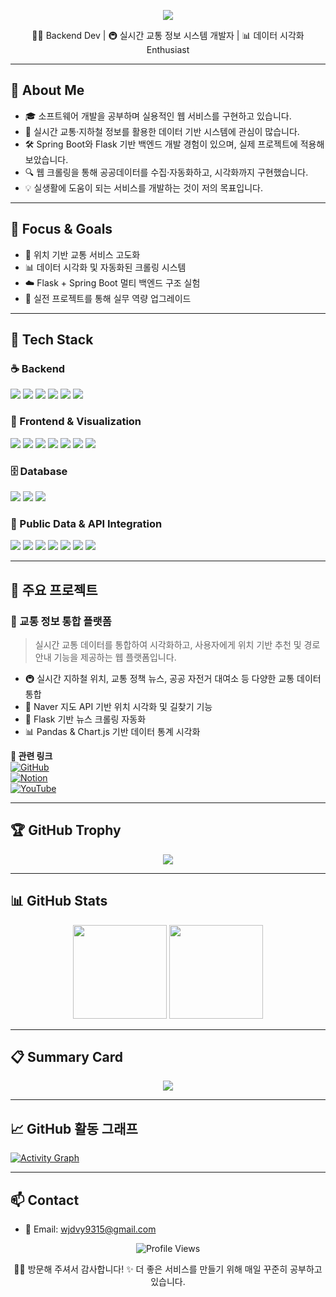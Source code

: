 <!-- 💫 헤더 배너: 따뜻한 톤 -->
<p align="center">
  <img src="https://capsule-render.vercel.app/api?type=waving&color=ffb4a2,ffdac1,ffe5d9&height=240&section=header&text=HONG%20JUNG%20PYO!&fontSize=40&fontAlignY=40&desc=백엔드%20웹%20개발자%20|%20실시간%20교통정보%20서비스%20제작&descAlignY=65&animation=fadeIn&fontColor=fff4e6&descColor=ffdcc4" />
</p>

<p align="center">
  🧑‍💻 Backend Dev | 🚇 실시간 교통 정보 시스템 개발자 | 📊 데이터 시각화 Enthusiast
</p>

---

## 💬 About Me

- 🎓 소프트웨어 개발을 공부하며 실용적인 웹 서비스를 구현하고 있습니다.
- 🚦 실시간 교통·지하철 정보를 활용한 데이터 기반 시스템에 관심이 많습니다.
- 🛠 Spring Boot와 Flask 기반 백엔드 개발 경험이 있으며, 실제 프로젝트에 적용해 보았습니다.
- 🔍 웹 크롤링을 통해 공공데이터를 수집·자동화하고, 시각화까지 구현했습니다.
- 💡 실생활에 도움이 되는 서비스를 개발하는 것이 저의 목표입니다.

---

## 🎯 Focus & Goals

- 📡 위치 기반 교통 서비스 고도화  
- 📊 데이터 시각화 및 자동화된 크롤링 시스템  
- ☁️ Flask + Spring Boot 멀티 백엔드 구조 실험  
- 💪 실전 프로젝트를 통해 실무 역량 업그레이드  

---

## 🧰 Tech Stack

### ☕ Backend
<p>
  <img src="https://img.shields.io/badge/Java-17-b47149?style=flat&logo=java&logoColor=white"/>
  <img src="https://img.shields.io/badge/Spring_Boot-3.0-a3bf72?style=flat&logo=springboot&logoColor=white"/>
  <img src="https://img.shields.io/badge/Python-3.9-daa25a?style=flat&logo=python&logoColor=white"/>
  <img src="https://img.shields.io/badge/Flask-Web-5c4033?style=flat&logo=flask&logoColor=white"/>
  <img src="https://img.shields.io/badge/REST_API-Designed-ea907a?style=flat"/>
  <img src="https://img.shields.io/badge/OAuth-Integrated-cb997e?style=flat"/>
</p>

### 🎨 Frontend & Visualization
<p>
  <img src="https://img.shields.io/badge/HTML5-E07A5F?style=flat&logo=html5&logoColor=white"/>
  <img src="https://img.shields.io/badge/CSS3-81B29A?style=flat&logo=css3&logoColor=white"/>
  <img src="https://img.shields.io/badge/JavaScript-ES6-F2CC8F?style=flat&logo=javascript&logoColor=black"/>
  <img src="https://img.shields.io/badge/Naver_Maps-API-B7B7A4?style=flat"/>
  <img src="https://img.shields.io/badge/Kakao_Map-API-F4A261?style=flat"/>
  <img src="https://img.shields.io/badge/Matplotlib-Chart-CDB4DB?style=flat"/>
  <img src="https://img.shields.io/badge/Plotly-Graph-DDBEA9?style=flat"/>
</p>

### 🗄️ Database
<p>
  <img src="https://img.shields.io/badge/MySQL-8.0-9A8C98?style=flat&logo=mysql&logoColor=white"/>
  <img src="https://img.shields.io/badge/JDBC-Connector-BC6C25?style=flat"/>
  <img src="https://img.shields.io/badge/PyMySQL-Driver-CFC0A7?style=flat"/>
</p>

### 🔗 Public Data & API Integration
<p>
  <img src="https://img.shields.io/badge/Seoul_Bus_API-Active-D88C9A?style=flat"/>
  <img src="https://img.shields.io/badge/Seoul_Subway_API-Active-E5989B?style=flat"/>
  <img src="https://img.shields.io/badge/Dareungi_Bike_API-Active-F6BD60?style=flat"/>
  <img src="https://img.shields.io/badge/Parking_API-Active-F7A072?style=flat"/>
  <img src="https://img.shields.io/badge/ITS_API-Active-B5838D?style=flat"/>
  <img src="https://img.shields.io/badge/KMA_Weather_API-Active-E0A899?style=flat"/>
  <img src="https://img.shields.io/badge/RSS_News-Parser-DEB887?style=flat"/>
</p>

---

## 🚀 주요 프로젝트

### 🧭 교통 정보 통합 플랫폼

> 실시간 교통 데이터를 통합하여 시각화하고, 사용자에게 위치 기반 추천 및 경로 안내 기능을 제공하는 웹 플랫폼입니다.

- 🚇 실시간 지하철 위치, 교통 정책 뉴스, 공공 자전거 대여소 등 다양한 교통 데이터 통합  
- 📍 Naver 지도 API 기반 위치 시각화 및 길찾기 기능  
- 🔄 Flask 기반 뉴스 크롤링 자동화  
- 📊 Pandas & Chart.js 기반 데이터 통계 시각화  

**🔗 관련 링크**  
[![GitHub](https://img.shields.io/badge/GitHub-Repo-4e342e?logo=github&logoColor=white)](https://github.com/Hoooouuuuu/trafficRoad)  
[![Notion](https://img.shields.io/badge/Notion-문서-8d6e63?logo=notion&logoColor=white)](https://your-notion-link.com)  
[![YouTube](https://img.shields.io/badge/YouTube-시연영상-d2691e?logo=youtube&logoColor=white)](https://your-youtube-demo-link.com)  

---

## 🏆 GitHub Trophy

<p align="center">
  <img src="https://github-profile-trophy.vercel.app/?username=HONGHONGPYO&theme=gruvbox_light&margin-w=10&margin-h=10"/>
</p>

---

## 📊 GitHub Stats

<p align="center">
  <img src="https://github-readme-stats.vercel.app/api?username=HONGHONGPYO&show_icons=true&theme=gruvbox_light" height="150"/>
  <img src="https://github-readme-stats.vercel.app/api/top-langs/?username=HONGHONGPYO&layout=compact&theme=gruvbox_light" height="150"/>
</p>

---

## 📋 Summary Card

<p align="center">
  <img src="http://github-profile-summary-cards.vercel.app/api/cards/profile-details?username=HONGHONGPYO&theme=vue"/>
</p>

---

## 📈 GitHub 활동 그래프

[![Activity Graph](https://github-readme-activity-graph.vercel.app/graph?username=HONGHONGPYO&theme=gruvbox_light)](https://github.com/ashutosh00710/github-readme-activity-graph)

---

## 📫 Contact

- 📧 Email: [wjdvy9315@gmail.com](mailto:wjdvy9315@gmail.com)

<p align="center">
  <img src="https://komarev.com/ghpvc/?username=HONGHONGPYO&style=flat-square&color=ffb4a2" alt="Profile Views" />
</p>

<p align="center">
  🙇‍♂️ 방문해 주셔서 감사합니다!  
  ✨ 더 좋은 서비스를 만들기 위해 매일 꾸준히 공부하고 있습니다.
</p>
